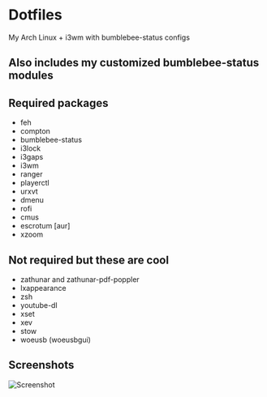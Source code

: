 # Dotfiles
My Arch Linux + i3wm with bumblebee-status configs

## Also includes my customized bumblebee-status modules

## Required packages

  * feh
  * compton
  * bumblebee-status
  * i3lock
  * i3gaps
  * i3wm
  * ranger
  * playerctl
  * urxvt
  * dmenu
  * rofi
  * cmus
  * escrotum [aur]
  * xzoom
  
## Not required but these are cool 

  * zathunar and zathunar-pdf-poppler
  * lxappearance
  * zsh
  * youtube-dl
  * xset
  * xev
  * stow
  * woeusb (woeusbgui)

## Screenshots
![Screenshot](https://i.imgur.com/RMNVhXd.png)

